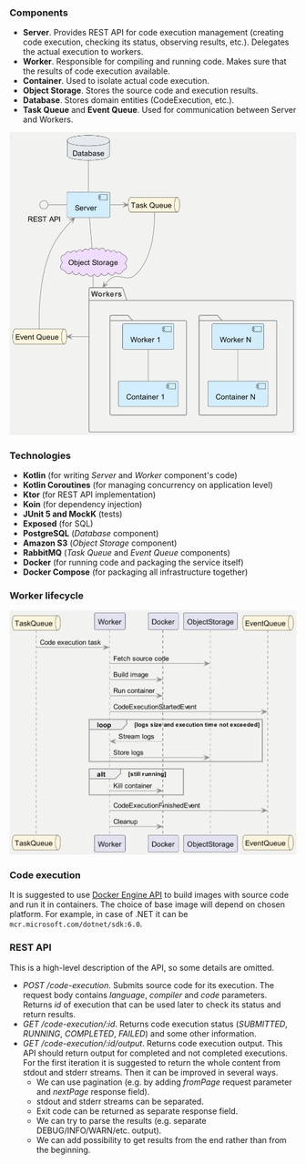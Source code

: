 ### Components
- **Server**. 
Provides REST API for code execution management (creating code execution, checking its status, observing results, etc.).
Delegates the actual execution to workers.
- **Worker**. 
Responsible for compiling and running code. Makes sure that the results of code execution available.
- **Container**. 
Used to isolate actual code execution.
- **Object Storage**.
Stores the source code and execution results.
- **Database**. 
Stores domain entities (CodeExecution, etc.).
- **Task Queue** and **Event Queue**.
Used for communication between Server and Workers.

<img alt="components diagram" src="uml/components.png"/>

### Technologies
- **Kotlin** (for writing *Server* and *Worker* component's code)
- **Kotlin Coroutines** (for managing concurrency on application level)
- **Ktor** (for REST API implementation)
- **Koin** (for dependency injection)
- **JUnit 5 and MockK** (tests)
- **Exposed** (for SQL)
- **PostgreSQL** (*Database* component)
- **Amazon S3** (*Object Storage* component)
- **RabbitMQ** (*Task Queue* and *Event Queue* components)
- **Docker** (for running code and packaging the service itself)
- **Docker Compose** (for packaging all infrastructure together)

### Worker lifecycle
<img alt="worker lifecycle" src="uml/worker_lifecycle.png"/>

### Code execution
It is suggested to use [Docker Engine API](https://docs.docker.com/engine/api/v1.42) to build images with source code
and run it in containers. The choice of base image will depend on chosen platform. 
For example, in case of .NET it can be `mcr.microsoft.com/dotnet/sdk:6.0`.

### REST API
This is a high-level description of the API, so some details are omitted.
- *POST /code-execution*. 
Submits source code for its execution.
The request body contains *language*, *compiler* and *code* parameters.
Returns *id* of execution that can be used later to check its status and return results.
- *GET /code-execution/:id*.
Returns code execution status (*SUBMITTED*, *RUNNING*, *COMPLETED*, *FAILED*) and some other information.
- *GET /code-execution/:id/output*. 
Returns code execution output.
This API should return output for completed and not completed executions.
For the first iteration it is suggested to return the whole content
from stdout and stderr streams.
Then it can be improved in several ways.
  - We can use pagination (e.g. by adding *fromPage* request parameter and *nextPage*
    response field). 
  - stdout and stderr streams can be separated.
  - Exit code can be returned as separate response field.
  - We can try to parse the results (e.g. separate DEBUG/INFO/WARN/etc. output).
  - We can add possibility to get results from the end rather than from the beginning.